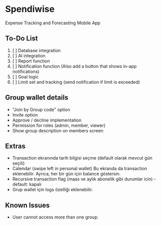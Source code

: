 # Spendiwise

Expense Tracking and Forecasting Mobile App


## To-Do List
1. [ ] Database integration
2. [ ] AI integration
3. [ ] Report function
4. [ ] Notification function (Also add a button that shows in-app notifications)
5. [ ] Goal logic
6. [ ] Limit set and tracking (send notification if limit is exceeded)


## Group wallet details
- "Join by Group code" option
- Invite option
- Approve / decline implementation
- Permission for roles (admin, member, viewer)
- Show group description on members screen


## Extras
- Transaction ekranında tarih bilgisi seçme (default olarak mevcut gün seçili)
- Calendar (swipe left in personal wallet) Bu ekranda da transaction eklenebilir. Ayrıca, her bir gün için balance göstersin.
- Recursive transaction flag (maas ve aylık abonelik gibi durumlar icin) - default: kapalı
- Grup wallet için logs özelliği eklenebilir.


## Known Issues
- User cannot access more than one group.